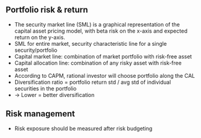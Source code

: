 ## Portfolio risk & return
- The security market line (SML) is a graphical representation of the capital asset pricing model,
with beta risk on the x-axis and expected return on the y-axis.
- SML for entire market, security characteristic line for a single security/portfolio
- Capital market line: combination of market portfolio with risk-free asset
- Capital allocation line: combination of any risky asset with risk-free asset
- According to CAPM, rational investor will choose portfolio along the CAL
- Diversification ratio = portfolio return std / avg std of individual securities in the portfolio
- -> Lower = better diversification
## Risk management
- Risk exposure should be measured after risk budgeting
